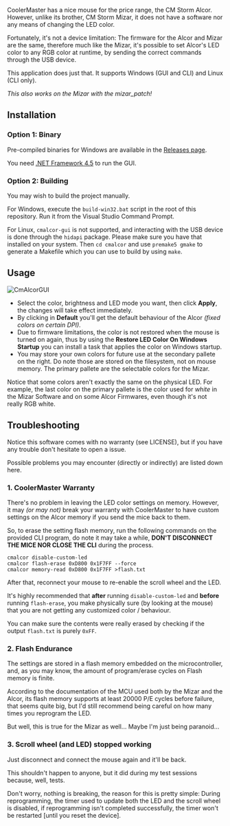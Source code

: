 CoolerMaster has a nice mouse for the price range, the CM Storm Alcor. However, unlike its brother, CM Storm Mizar, it does not have a software nor any means of changing the LED color.

Fortunately, it's not a device limitation: The firmware for the Alcor and Mizar are the same, therefore much like the Mizar, it's possible to set Alcor's LED color to any RGB color at runtime, by sending the correct commands through the USB device.

This application does just that. It supports Windows (GUI and CLI) and Linux (CLI only).

*This also works on the Mizar with the mizar_patch!*

## Installation

### Option 1: Binary

Pre-compiled binaries for Windows are available in the [Releases page](https://github.com/thelink2012/cmalcor/releases).

You need [.NET Framework 4.5](https://www.microsoft.com/pt-br/download/details.aspx?id=30653) to run the GUI.

### Option 2: Building

You may wish to build the project manually.

For Windows, execute the `build-win32.bat` script in the root of this repository. Run it from the Visual Studio Command Prompt.

For Linux, `cmalcor-gui` is not supported, and interacting with the USB device is done through the `hidapi` package. Please make sure you have that installed on your system. Then `cd cmalcor` and use `premake5 gmake` to generate a Makefile which you can use to build by using `make`.

## Usage

![CmAlcorGUI](http://i.imgur.com/ZpXAZWM.png)

 + Select the color, brightness and LED mode you want, then click **Apply**, the changes will take effect immediately.
 + By clicking in **Default** you'll get the default behaviour of the Alcor _(fixed colors on certain DPI)_.
 + Due to firmware limitations, the color is not restored when the mouse is turned on again, thus by using the **Restore LED Color On Windows Startup** you can install a task that applies the color on Windows startup.
 + You may store your own colors for future use at the secondary pallete on the right. Do note those are stored on the filesystem, not on mouse memory. The primary pallete are the selectable colors for the Mizar.

Notice that some colors aren't exactly the same on the physical LED. For example, the last color on the primary pallete is the color used for *white* in the Mizar Software and on some Alcor Firmwares, even though it's not really RGB white.

## Troubleshooting

Notice this software comes with no warranty (see LICENSE), but if you have any trouble don't hesitate to open a issue.

Possible problems you may encounter (directly or indirectly) are listed down here.

### 1. CoolerMaster Warranty

There's no problem in leaving the LED color settings on memory. However, it may _(or may not)_ break your warranty with CoolerMaster to have custom settings on the Alcor memory if you send the mice back to them.

So, to erase the setting flash memory, run the following commands on the provided CLI program, do note it may take a while, **DON'T DISCONNECT THE MICE NOR CLOSE THE CLI** during the process.

    cmalcor disable-custom-led
    cmalcor flash-erase 0xD800 0x1F7FF --force
    cmalcor memory-read 0xD800 0x1F7FF >flash.txt
    
After that, reconnect your mouse to re-enable the scroll wheel and the LED.

It's highly recommended that **after** running `disable-custom-led` and **before** running `flash-erase`, you make physically sure (by looking at the mouse) that you are not getting any customized color / behaviour.

You can make sure the contents were really erased by checking if the output `flash.txt` is purely `0xFF`.

### 2. Flash Endurance

The settings are stored in a flash memory embedded on the microcontroller, and, as you may know, the amount of program/erase cycles on Flash memory is finite.

According to the documentation of the MCU used both by the Mizar and the Alcor, its flash memory supports at least 20000 P/E cycles before failure, that seems quite big, but I'd still recommend being careful on how many times you reprogram the LED.

But well, this is true for the Mizar as well... Maybe I'm just being paranoid...

### 3. Scroll wheel (and LED) stopped working

Just disconnect and connect the mouse again and it'll be back.

This shouldn't happen to anyone, but it did during my test sessions because, well, tests.

Don't worry, nothing is breaking, the reason for this is pretty simple: During reprogramming, the timer used to update both the LED and the scroll wheel is disabled, if reprogramming isn't completed successfully, the timer won't be restarted [until you reset the device].
